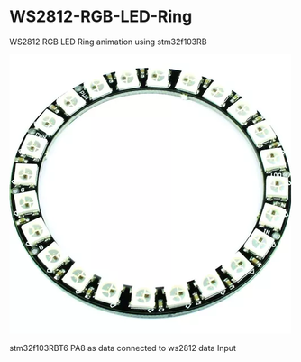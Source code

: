 # WS2812-RGB-LED-Ring

WS2812 RGB  LED Ring animation using stm32f103RB

![alt text](https://github.com/amin-amani/WS2812-RGB-LED-Ring/blob/main/Doc/ws2812_ring.webp)


stm32f103RBT6 PA8 as data connected to ws2812 data Input
